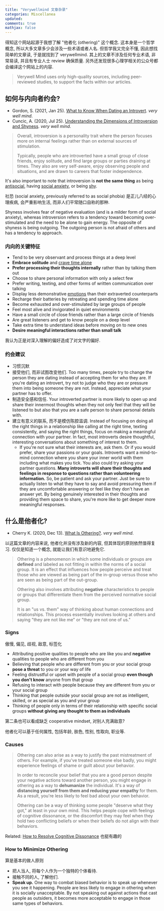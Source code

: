 ```yaml
---
title: "Verywellmind 文章杂录"
categories: Miscellanea
updated: 
comments: true
mathjax: false
---
```


得知这个网站起源于我想了解 "他者化 (othering)" 这个概念. 这本身是一个哲学概念, 所以大多文章多少会涉及一些术语或者人名. 但哲学我又完全不懂, 因此想找简单的文章读, 于是就找到了 verywellmind. 其上的文章不涉及任何专业术语, 非常易读, 并且有专业人士 review 确保质量. 另外还发现很多心理学相关的公众号都会编译这个网站上的内容.

> Verywell Mind uses only high-quality sources, including peer-reviewed studies, to support the facts within our articles.

<!-- more -->

## 如何与内向者约会?

- Gordon, S. (2021, Jan 25). [What to Know When Dating an Introvert](https://www.verywellmind.com/what-to-know-when-dating-an-introvert-5093777). *very well mind*.
- Cuncic, A. (2020, Jul 25). [Understanding the Dimensions of Introversion and Shyness](https://www.verywellmind.com/introversion-and-shyness-explained-3024882). *very well mind*.

> Overall, introversion is a personality trait where the person focuses more on internal feelings rather than on external sources of stimulation.
> 
> Typically, people who are introverted have a small group of close friends, enjoy solitude, and find large groups or parties draining at times. They also are very self-aware, enjoy observing people and situations, and are drawn to careers that foster independence.

It's also important to note that introversion is **not the same thing** as being [antisocial](https://www.verywellmind.com/antisocial-personality-disorder-2795566), having [social anxiety](https://www.verywellmind.com/what-is-social-phobia-2671698), or being [shy](https://www.verywellmind.com/introversion-and-shyness-explained-3024882).

社恐 (social anxiety, previously referred to as social phobia) 是正儿八经的心理疾病, 会严重影响生活, 而非人们平常随口自称的那种.

Shyness involves fear of negative evaluation (and is a milder form of social anxiety),﻿ whereas introversion refers to a tendency toward becoming over-stimulated and the need to be alone to gain energy. The opposite of shyness is being outgoing. The outgoing person is not afraid of others and has a tendency to approach.

### 内向的关键特征

- Tend to be very observant and process things at a deep level
- **Embrace solitude** and [crave time alone](https://www.verywellmind.com/the-benefits-of-being-by-yourself-4769939)
- **Prefer processing their thoughts internally** rather than by talking them out
- Choose to share personal information with only a select few
- Prefer writing, texting, and other forms of written communication over talking
- Display less demonstrative [emotions](https://www.verywellmind.com/an-overview-of-the-types-of-emotions-4163976) than their extraverted counterparts
- Recharge their batteries by retreating and spending time alone
- Become exhausted and over-stimulated by large groups of people
- Feel most alive and invigorated in quiet environments
- Have a small circle of close friends rather than a large circle of friends
- Are great listeners and get to know people on a deep level
- Take extra time to understand ideas before moving on to new ones
- **Desire meaningful interactions rather than small talk**

我认为正是对深入理解的偏好造成了对文字的偏好.

### 约会建议

- 习惯沉默
- 接受他们, 而非试图改变他们. Too many times, people try to change the person they are dating instead of accepting them for who they are. If you're dating an introvert, try not to judge who they are or pressure them into being someone they are not. Instead, appreciate what your partner has to offer.
- 制造安全感和信任. Your introverted partner is more likely to open up and share their innermost thoughts when they not only feel that they will be listened to but also that you are a safe person to share personal details with.
- 建立有意义的联系, 而不是模仿陈腔滥调. Instead of focusing on doing all the right things in a relationship like calling at the right time, texting consistently, and saying the right things, focus on making a meaningful connection with your partner. In fact, most introverts desire thoughtful, interesting conversations about something of interest to them.
    - If you're not sure what their interests are, ask them. Or if you would prefer, share your passions or your goals. Introverts want a mind-to-mind connection where you share your inner world with them including what makes you tick. You also could try asking your partner questions. **Many introverts will share their thoughts and feelings in response to questions rather than volunteering information.** So, be patient and ask your partner. Just be sure to actually listen to what they have to say and avoid pressuring them if they are uncomfortable answering or feel like they don't have an answer yet. By being genuinely interested in their thoughts and providing them space to share, you're more like to get deeper more meaningful responses.

## 什么是他者化?

- Cherry K. (2020, Dec 13). [What Is Othering?](https://www.verywellmind.com/what-is-othering-5084425). *very well mind*.

以这篇文章的内容来说, 他者化并没有涉及新的内容, 但其体现的原则依然值得复习. 仅仅是知道一个概念, 就能让我们有意识地避免它.

> Othering is a phenomenon in which some individuals or groups are **defined** and labeled as not fitting in within the norms of a social group. It is an effect that influences how people perceive and treat those who are viewed as being part of the in-group versus those who are seen as being part of the out-group.
> 
> Othering also involves attributing **negative** characteristics to people or groups that differentiate them from the perceived normative social group.
> 
> It is an "us vs. them" way of thinking about human connections and relationships. This process essentially involves looking at others and saying "they are not like me" or "they are not one of us."

### Signs

傲慢, 偏见, 歧视, 敌意, 标签化

- Attributing positive qualities to people who are like you and **negative** qualities to people who are different from you
- Believing that people who are different from you or your social group **pose a threat** to you or your way of life
- Feeling distrustful or upset with people of a social group **even though you don't know** anyone from that group
- Refusing to interact with people because they are different from you or your social group
- Thinking that people outside your social group are not as intelligent, skilled, or as special as you and your group
- Thinking of people only in terms of their relationship with specific social groups **without giving any thought to them as individuals**

第二条也可以看成缺乏 cooperative mindset, 对别人充满敌意?

他者化可以基于任何属性, 包括年龄, 肤色, 性别, 性取向, 职业等.

### Causes

> Othering can also arise as a way to justify the past mistreatment of others. For example, if you've treated someone else badly, you might experience feelings of shame or guilt about your behavior.
> 
> In order to reconcile your belief that you are a good person despite your negative actions toward another person, you might engage in othering as a way to **dehumanize** the individual. It's a way of **distancing yourself from them and reducing your empathy** for them. As a result, you're less likely to feel bad about your own behavior.
> 
> Othering can be a way of thinking some people "deserve what they got," at least in your own mind. This helps people cope with feelings of cognitive dissonance, or the discomfort they may feel when they hold two conflicting beliefs or when their beliefs do not align with their behaviors.

Related: [How to Resolve Cognitive Dissonance](https://www.verywellmind.com/what-is-cognitive-dissonance-2795012) 也挺有趣的

### How to Minimize Othering

算是基本的做人原则

- 把人当人, 将每个人作为一个独特的个体看待.
- 接触不同的人, 了解他们.
- **Speak up.** One way to combat biased behavior is to speak up whenever you see it happening. People are less likely to engage in othering when it is socially unacceptable. By not speaking out against actions that cast people as outsiders, it becomes more acceptable to engage in those same types of behaviors.